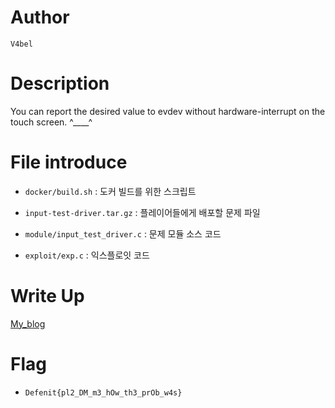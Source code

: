 # Author
`V4bel`

# Description
You can report the desired value to evdev without hardware-interrupt on the touch screen. ^____^

# File introduce
- `docker/build.sh`    : 도커 빌드를 위한 스크립트

- `input-test-driver.tar.gz`    : 플레이어들에게 배포할 문제 파일

- `module/input_test_driver.c`      : 문제 모듈 소스 코드

- `exploit/exp.c`     : 익스플로잇 코드

# Write Up
[My_blog](https://kimvabel.tistory.com/146)

# Flag
- `Defenit{pl2_DM_m3_hOw_th3_prOb_w4s}`
